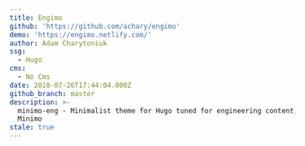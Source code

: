 ```yaml
---
title: Engimo
github: 'https://github.com/achary/engimo'
demo: 'https://engimo.netlify.com/'
author: Adam Charytoniuk
ssg:
  - Hugo
cms:
  - No Cms
date: 2018-07-26T17:44:04.000Z
github_branch: master
description: >-
  minimo-eng - Minimalist theme for Hugo tuned for engineering content, based on
  Minimo
stale: true
---
```

